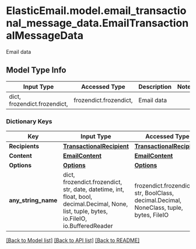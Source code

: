 # ElasticEmail.model.email_transactional_message_data.EmailTransactionalMessageData

Email data

## Model Type Info
Input Type | Accessed Type | Description | Notes
------------ | ------------- | ------------- | -------------
dict, frozendict.frozendict,  | frozendict.frozendict,  | Email data | 

### Dictionary Keys
Key | Input Type | Accessed Type | Description | Notes
------------ | ------------- | ------------- | ------------- | -------------
**Recipients** | [**TransactionalRecipient**](TransactionalRecipient.md) | [**TransactionalRecipient**](TransactionalRecipient.md) |  | 
**Content** | [**EmailContent**](EmailContent.md) | [**EmailContent**](EmailContent.md) |  | [optional] 
**Options** | [**Options**](Options.md) | [**Options**](Options.md) |  | [optional] 
**any_string_name** | dict, frozendict.frozendict, str, date, datetime, int, float, bool, decimal.Decimal, None, list, tuple, bytes, io.FileIO, io.BufferedReader | frozendict.frozendict, str, BoolClass, decimal.Decimal, NoneClass, tuple, bytes, FileIO | any string name can be used but the value must be the correct type | [optional]

[[Back to Model list]](../../README.md#documentation-for-models) [[Back to API list]](../../README.md#documentation-for-api-endpoints) [[Back to README]](../../README.md)

